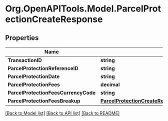 
# Org.OpenAPITools.Model.ParcelProtectionCreateResponse

## Properties

Name | Type | Description | Notes
------------ | ------------- | ------------- | -------------
**TransactionID** | **string** |  | [optional] 
**ParcelProtectionReferenceID** | **string** |  | [optional] 
**ParcelProtectionDate** | **string** |  | [optional] 
**ParcelProtectionFees** | **decimal** |  | [optional] 
**ParcelProtectionFeesCurrencyCode** | **string** |  | [optional] 
**ParcelProtectionFeesBreakup** | [**ParcelProtectionCreateResponseParcelProtectionFeesBreakup**](ParcelProtectionCreateResponseParcelProtectionFeesBreakup.md) |  | [optional] 

[[Back to Model list]](../README.md#documentation-for-models)
[[Back to API list]](../README.md#documentation-for-api-endpoints)
[[Back to README]](../README.md)

